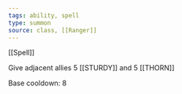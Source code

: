 ```yaml
---
tags: ability, spell
type: summon
source: class, [[Ranger]]
---
```


[[Spell]]

Give adjacent allies 5 [[STURDY]] and 5 [[THORN]]

Base cooldown: 8